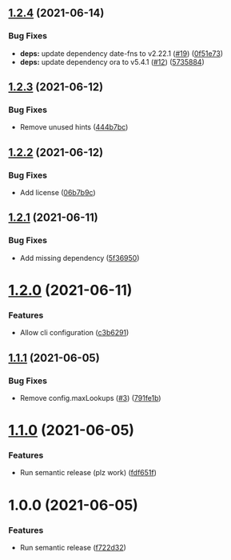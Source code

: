## [1.2.4](https://github.com/lachiejames/code-review-leaderboard/compare/v1.2.3...v1.2.4) (2021-06-14)


### Bug Fixes

* **deps:** update dependency date-fns to v2.22.1 ([#19](https://github.com/lachiejames/code-review-leaderboard/issues/19)) ([0f51e73](https://github.com/lachiejames/code-review-leaderboard/commit/0f51e739d99c83cf41ce5d07adb6fd7efc8f9956))
* **deps:** update dependency ora to v5.4.1 ([#12](https://github.com/lachiejames/code-review-leaderboard/issues/12)) ([5735884](https://github.com/lachiejames/code-review-leaderboard/commit/5735884f6e244eaeb9c916484a1d9db4f82a7af6))

## [1.2.3](https://github.com/lachiejames/code-review-leaderboard/compare/v1.2.2...v1.2.3) (2021-06-12)


### Bug Fixes

* Remove unused hints ([444b7bc](https://github.com/lachiejames/code-review-leaderboard/commit/444b7bccd379969efdada54b5efa7597bed726b1))

## [1.2.2](https://github.com/lachiejames/code-review-leaderboard/compare/v1.2.1...v1.2.2) (2021-06-12)


### Bug Fixes

* Add license ([06b7b9c](https://github.com/lachiejames/code-review-leaderboard/commit/06b7b9cd993dded863526049f90571ce33e11173))

## [1.2.1](https://github.com/lachiejames/code-review-leaderboard/compare/v1.2.0...v1.2.1) (2021-06-11)


### Bug Fixes

* Add missing dependency ([5f36950](https://github.com/lachiejames/code-review-leaderboard/commit/5f36950e225013c5c6097fa3a7e0c12567bc13e4))

# [1.2.0](https://github.com/lachiejames/code-review-leaderboard/compare/v1.1.1...v1.2.0) (2021-06-11)


### Features

* Allow cli configuration ([c3b6291](https://github.com/lachiejames/code-review-leaderboard/commit/c3b6291f64eee33c83abd16702737882f893ce8e))

## [1.1.1](https://github.com/lachiejames/code-review-leaderboard/compare/v1.1.0...v1.1.1) (2021-06-05)


### Bug Fixes

* Remove config.maxLookups ([#3](https://github.com/lachiejames/code-review-leaderboard/issues/3)) ([791fe1b](https://github.com/lachiejames/code-review-leaderboard/commit/791fe1bacb7256908cf80eb4eb9c06e5d7b044ac))

# [1.1.0](https://github.com/lachiejames/code-review-leaderboard/compare/v1.0.0...v1.1.0) (2021-06-05)


### Features

* Run semantic release (plz work) ([fdf651f](https://github.com/lachiejames/code-review-leaderboard/commit/fdf651f0543184d59478a2aa8410a66f684b02b6))

# 1.0.0 (2021-06-05)


### Features

* Run semantic release ([f722d32](https://github.com/lachiejames/code-review-leaderboard/commit/f722d3269853f24338deb8fb997aec350acbc738))
